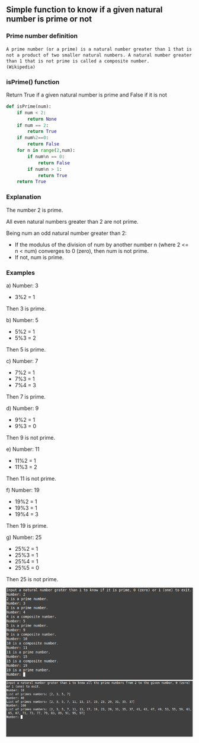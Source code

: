 ## Simple function to know if a given natural number is prime or not

### Prime number definition
```
A prime number (or a prime) is a natural number greater than 1 that is not a product of two smaller natural numbers. A natural number greater than 1 that is not prime is called a composite number.
(Wikipedia)
```

### isPrime() function
Return True if a given natural number is prime and False if it is not
```python
def isPrime(num):
    if num < 2:
        return None
    if num == 2:
        return True
    if num%2==0:
        return False
    for n in range(2,num):
        if num%n == 0:
            return False
        if num%n > 1:
            return True
    return True
```

### Explanation
The number 2 is prime.

All even natural numbers greater than 2 are not prime.

Being num an odd natural number greater than 2:  
- If the modulus of the division of num by another number n (where 2 <= n < num) converges to 0 (zero), then num is not prime.
- If not, num is prime.

### Examples
a) Number: 3
- 3%2 = 1

Then 3 is prime.

b) Number: 5
- 5%2 = 1
- 5%3 = 2

Then 5 is prime.

c) Number: 7
- 7%2 = 1
- 7%3 = 1
- 7%4 = 3

Then 7 is prime.

d) Number: 9
- 9%2 = 1
- 9%3 = 0

Then 9 is not prime.

e) Number: 11
- 11%2 = 1
- 11%3 = 2

Then 11 is not prime.

f) Number: 19
- 19%2 = 1
- 19%3 = 1
- 19%4 = 3

Then 19 is prime.

g) Number: 25
- 25%2 = 1
- 25%3 = 1
- 25%4 = 1
- 25%5 = 0

Then 25 is not prime.

![example_1](./resources/example_1.png)
![example_2](./resources/example_2.png)

